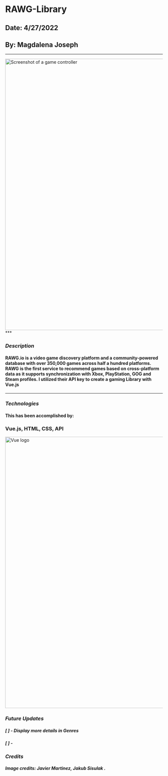 # RAWG-Library

##  Date: 4/27/2022

## By: Magdalena Joseph

***
<img width="865" alt="Screenshot of a game controller" src="https://images.unsplash.com/photo-1614294148960-9aa740632a87?ixlib=rb-1.2.1&ixid=MnwxMjA3fDB8MHxwaG90by1wYWdlfHx8fGVufDB8fHx8&auto=format&fit=crop&w=1740&q=80" />
***

### ***Description***
#### RAWG.io is a video game discovery platform and a community-powered database with over 350,000 games across half a hundred platforms. RAWG is the first service to recommend games based on cross-platform data as it supports synchronization with Xbox, PlayStation, GOG and Steam profiles. I utilized their API key to create a gaming Library with Vue.js
***
### ***Technologies***
#### This has been accomplished by:
### Vue.js, HTML, CSS, API
<img width="865" alt="Vue logo" src="https://res.cloudinary.com/practicaldev/image/fetch/s--I4FWon9Y--/c_imagga_scale,f_auto,fl_progressive,h_900,q_auto,w_1600/https://dev-to-uploads.s3.amazonaws.com/uploads/articles/ll22z8mea106b4vjdjy7.jpeg">


### ***Future Updates***
##### [ ] - Display more details in Genres
##### [ ] - 

### ***Credits***
##### Image credits: Javier Martinez, Jakub Sisulak .
